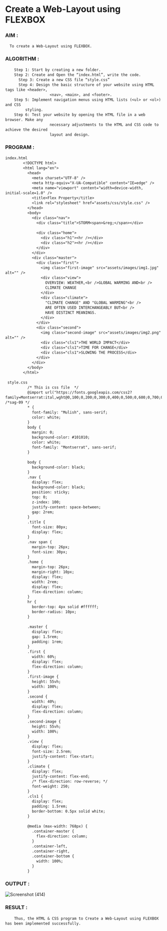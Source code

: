 # Create a Web-Layout using FLEXBOX

### AIM :
      To create a Web-Layout using FLEXBOX.
      
### ALGORITHM :
        Step 1: Start by creating a new folder. 
      	Step 2: Create and Open the “index.html”, write the code.
	      Step 3: Create a new CSS file “style.css” 
	      Step 4: Design the basic structure of your website using HTML tags like <header>,      
                        <nav>, <main>, and <footer>.
        Step 5: Implement navigation menus using HTML lists (<ul> or <ol>) and CSS                                                   
             styling.
      	Step 6: Test your website by opening the HTML file in a web browser. Make any  
                        necessary adjustments to the HTML and CSS code to achieve the desired   
                        layout and design.

### PROGRAM :

    index.html
            <!DOCTYPE html>
            <html lang="en">
              <head>
                <meta charset="UTF-8" />
                <meta http-equiv="X-UA-Compatible" content="IE=edge" />
                <meta name="viewport" content="width=device-width, initial-scale=1.0" />
                <title>Flex Property</title>
                <link rel="stylesheet" href="assets/css/style.css" />
              </head>
              <body>
                <div class="nav">
                  <div class="title">STORM<span>&reg;</span></div>

                  <div class="home">
                    <div class="h1"><hr /></div>
                    <div class="h2"><hr /></div>
                  </div>
                </div>
                <div class="master">
                  <div class="first">
                    <img class="first-image" src="assets/images/img1.jpg" alt="" />
                    <div class="view">
                      OVERVIEW: WEATHER,<br />GLOBAL WARMING AND<br />
                      CLIMATE CHANGE
                    </div>
                    <div class="climate">
                      "CLIMATE CHANGE" AND "GLOBAL WARMING"<br />
                      ARE OFTEN USED INTERCHANGEABLY BUT<br />
                      HAVE DISTINCT MEANINGS.
                    </div>
                  </div>
                  <div class="second">
                    <img class="second-image" src="assets/images/img2.png" alt="" />
                    <div class="cls1">THE WORLD IMPACT</div>
                    <div class="cls1">TIME FOR CHANGE</div>
                    <div class="cls1">SLOWING THE PROCESS</div>
                  </div>
                </div>
              </body>
            </html>
            
     style.css
              /* This is css file  */
              @import url("https://fonts.googleapis.com/css2?family=Montserrat:ital,wght@0,100;0,200;0,300;0,400;0,500;0,600;0,700;0,800;0,900;1,100;1,200;1,300;1,400;1,500;1,600;1,700;1,800;1,900&family=Mulish:ital,wght@0,200;0,300;0,400;0,500;0,600;0,700;0,800;0,900;0,1000;1,200;1,300;1,400;1,500;1,600;1,700;1,800;1,900;1,1000&display=swap"); /*sag-09 */
              * {
                font-family: "Mulish", sans-serif;
                color: white;
              }
              body {
                margin: 0;
                background-color: #101010;
                color: white;
                font-family: "Montserrat", sans-serif;
              }

              body {
                background-color: black;
              }
              .nav {
                display: flex;
                background-color: black;
                position: sticky;
                top: 0;
                z-index: 100;
                justify-content: space-between;
                gap: 2rem;
              }
              .title {
                font-size: 80px;
                display: flex;
              }
              .nav span {
                margin-top: 26px;
                font-size: 30px;
              }
              .home {
                margin-top: 26px;
                margin-right: 10px;
                display: flex;
                width: 2rem;
                display: flex;
                flex-direction: column;
              }
              hr {
                border-top: 4px solid #ffffff;
                border-radius: 10px;
              }

              .master {
                display: flex;
                gap: 1.5rem;
                padding: 1rem;
              }
              .first {
                width: 60%;
                display: flex;
                flex-direction: column;
              }
              .first-image {
                height: 55vh;
                width: 100%;
              }
              .second {
                width: 40%;
                display: flex;
                flex-direction: column;
              }
              .second-image {
                height: 55vh;
                width: 100%;
              }
              .view {
                display: flex;
                font-size: 2.5rem;
                justify-content: flex-start;
              }
              .climate {
                display: flex;
                justify-content: flex-end;
                /* flex-direction: row-reverse; */
                font-weight: 250;
              }
              .cls1 {
                display: flex;
                padding: 1.5rem;
                border-bottom: 0.5px solid white;
              }

              @media (max-width: 768px) {
                .container-master {
                  flex-direction: column;
                }
                .container-left,
                .container-right,
                .container-bottom {
                  width: 100%;
                }
              }

             
### OUTPUT :

![Screenshot (414)](https://github.com/JANANI0210/Storm/assets/86832944/10fdf961-f55f-4e29-b93e-3f98c56b7e2d)

### RESULT :
        Thus, the HTML & CSS program to Create a Web-Layout using FLEXBOX has been implemented successfully. 



